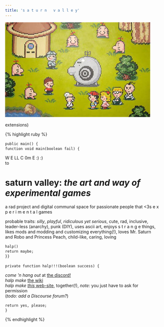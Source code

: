 ```yaml
---
title: 's a t u r n   v a l l e y'
---
```


![](earthbound-mr-saturns.jpg?raw=true)

<script src="https://cdn.jsdelivr.net/combine/npm/tone@14.7.58,npm/@magenta/music@1.23.1/es6/core.js,npm/focus-visible@5,npm/html-midi-player@1.4.0">
</script>

<midi-player src="https://magenta.github.io/magenta-js/music/demos/melody.mid">
</midi-player>


extensions)

{% highlight ruby %}
```
public main() {
function void main(boolean fail) {
```
W E LL C 0m E :) :)  
to
# saturn valley: *the art and way of experimental games*
a rad project and digital communal space for passionate people that <3s e x p e r i m e n t a l games

probable traits: *silly*, *playful*, *ridiculous yet serious*, cute, rad, inclusive, leader-less (anarchy), punk (DIY), uses ascii art, enjoys s t r a n g e things, likes mods and modding and customizing everything(!), loves Mr. Saturn and Robo and Princess Peach, child-like, caring, loving
```
halp()
return maybe;
}}

private function halp!!!(boolean success) {
```
*come 'n hang out* at [the discord!](https://discord.gg/BsUq9n3)  
*halp make* [the wiki](https://github.com/Rahil627/experimental-game-anarchy/wiki)  
*halp make* [*this* web-site](https://github.com/Rahil627/experimental-game-anarchy/), together(!), *note:* you just have to ask for permission  
(*todo: add a Discourse forum?*)
```
return yes, please;
}
```
{% endhighlight %}
